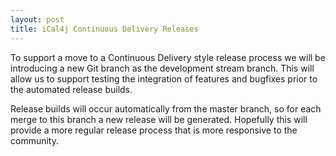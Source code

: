 ```yaml
---
layout: post
title: iCal4j Continuous Delivery Releases
---
```


To support a move to a Continuous Delivery style release process we will be introducing a new Git branch as the 
development stream branch. This will allow us to support testing the integration of features and bugfixes prior to the 
automated release builds.

Release builds will occur automatically from the master branch, so for each merge to this branch a new release will be
generated. Hopefully this will provide a more regular release process that is more responsive to the community.

